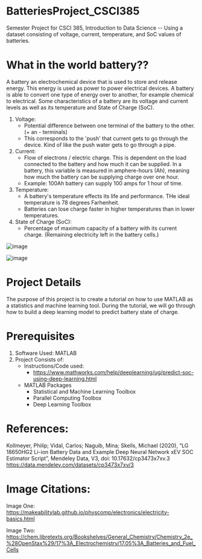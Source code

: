 # BatteriesProject_CSCI385
Semester Project for CSCI 385, Introduction to Data Science -- Using a dataset consisting of voltage, current, temperature, and SoC values of batteries.

# What in the world battery??
A battery an electrochemical device that is used to store and release energy. This energy is used as power to power electrical devices. A battery is able to convert one type of energy over to another, for example chemical to electrical. Some characteristics of a battery are its voltage and current levels as well as its temperature and State of Charge (SoC).

1) Voltage:
   - Potential difference between one terminal of the battery to the other. (+ an - terminals)
   - This corresponds to the 'push' that current gets to go through the device. Kind of like the push water gets to go through a pipe.
3) Current:
   - Flow of electrons / electric charge. This is dependent on the load connected to the battery and how much it can be supplied. In a battery, this variable is measured in amphere-hours (Ah), meaning how much the battery can be supplying charge over one hour.
   - Example: 100Ah battery can supply 100 amps for 1 hour of time.
5) Temperature:
   - A battery's temperature effects its life and performance. THe ideal temperature is 78 degrees Farhenheit.
   - Batteries can lose charge faster in higher temperatures than in lower temperatures. 
7) State of Charge (SoC):
   - Percentage of maximum capacity of a battery with its current charge. (Remaining electricity left in the battery cells.)

![image](https://github.com/user-attachments/assets/19a1e5cc-7371-425f-b375-1741df6e8444)

![image](https://github.com/user-attachments/assets/7f845354-0731-4dca-9362-93713d4f7f01)

# Project Details
The purpose of this project is to create a tutorial on how to use MATLAB as a statistics and machine learning tool. During the tutorial, we will go through how to build a deep learning model to predict battery state of charge. 

# Prerequisites
1) Software Used: MATLAB
2) Project Consists of:
   - Instructions/Code used:
        * https://www.mathworks.com/help/deeplearning/ug/predict-soc-using-deep-learning.html
   - MATLAB Packages
        * Statistical and Machine Learning Toolbox
        * Parallel Computing Toolbox
        * Deep Learning Toolbox

# References:
Kollmeyer, Philip; Vidal, Carlos; Naguib, Mina; Skells, Michael  (2020), “LG 18650HG2 Li-ion Battery Data and Example Deep Neural Network xEV SOC Estimator Script”, Mendeley Data, V3, doi: 10.17632/cp3473x7xv.3 
https://data.mendeley.com/datasets/cp3473x7xv/3 

# Image Citations:
Image One:
https://makeabilitylab.github.io/physcomp/electronics/electricity-basics.html 

Image Two:
https://chem.libretexts.org/Bookshelves/General_Chemistry/Chemistry_2e_%28OpenStax%29/17%3A_Electrochemistry/17.05%3A_Batteries_and_Fuel_Cells 



